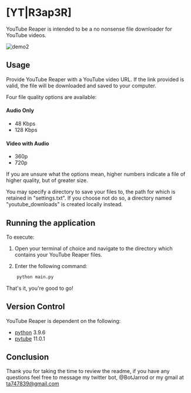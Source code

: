 # \[YT|R3ap3R\]
YouTube Reaper is intended to be a no nonsense file downloader for YouTube videos.

![demo2](https://user-images.githubusercontent.com/87616660/140235549-c080a19d-73ef-4032-a0af-425fa0b78ecb.gif)

## Usage
Provide YouTube Reaper with a YouTube video URL. If the link provided is valid, the file will be downloaded and saved to your computer.

Four file quality options are available:

#### Audio Only
- 48 Kbps
- 128 Kbps

#### Video with Audio
- 360p
- 720p

If you are unsure what the options mean, higher numbers indicate a file of higher quality, but of greater size. 

You may specify a directory to save your files to, the path for which is retained in "settings.txt". If you choose not do so, a directory named "youtube_downloads" is created locally instead.

## Running the application
To execute: 

1. Open your terminal of choice and navigate to the directory which contains your YouTube Reaper files.

2. Enter the following command:

```Bash
    python main.py
```

That's it, you're good to go!

## Version Control
YouTube Reaper is dependent on the following:

- [python](https://docs.python.org/3/) 3.9.6
- [pytube](https://pytube.io/en/latest/user/install.html) 11.0.1

## Conclusion
Thank you for taking the time to review the readme, if you have any questions feel free to message my twitter bot, @BotJarrod or my gmail at ta747839@gmail.com
